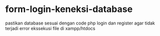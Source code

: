 # form-login-keneksi-database
pastikan database sesuai dengan code php login dan register agar tidak terjadi error
ekssekusi file di xampp/htdocs
